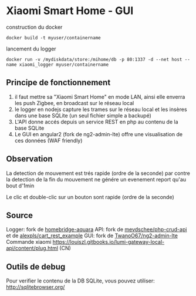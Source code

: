 # Xiaomi Smart Home - GUI

construction du docker

```docker build -t myuser/containername```


lancement du logger

```docker run -v /mydiskdata/store:/mihome/db -p 80:1337 -d --net host --name xiaomi_logger myuser/containername```


## Principe de fonctionnement

1) il faut mettre sa "Xiaomi Smart Home" en mode LAN, ainsi elle enverra les push Zigbee, en broadcast sur le réseau local
2) le logger en nodejs capture les trames sur le réseau local et les insères dans une base SQLite (un seul fichier simple a backupé)
3) L'API donne accés depuis un service REST en php au contenu de la base SQLite
4) Le GUI en angular2 (fork de ng2-admin-lte) offre une visualisation de ces données (WAF friendly)

## Observation
La detection de mouvement est trés rapide (ordre de la seconde)
par contre la detection de la fin du mouvement ne génére un evenement report qu'au bout d'1min

Le clic et double-clic sur un bouton sont rapide (ordre de la seconde)

## Source
Logger: fork de [homebridge-aquara](https://github.com/snOOrz/homebridge-aqara)
API: fork de [mevdschee/php-crud-api](https://github.com/mevdschee/php-crud-api) et de [alexpls/cart_rest_example](https://github.com/alexpls/cart_rest_example)
GUI: fork de [TwanoO67/ng2-admin-lte](https://github.com/TwanoO67/ng2-admin-lte)
Commande xiaomi https://louiszl.gitbooks.io/lumi-gateway-local-api/content/plug.html (CN)

## Outils de debug

Pour verifier le contenu de la DB SQLite, vous pouvez utiliser: http://sqlitebrowser.org/
